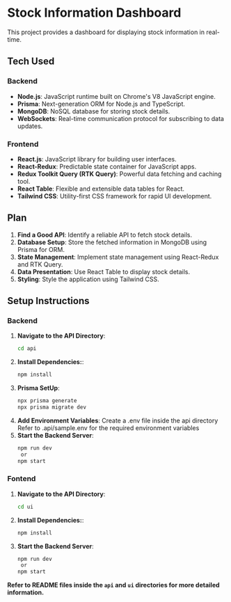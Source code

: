 # Stock Information Dashboard

This project provides a dashboard for displaying stock information in real-time.

## Tech Used

### Backend
- **Node.js**: JavaScript runtime built on Chrome's V8 JavaScript engine.
- **Prisma**: Next-generation ORM for Node.js and TypeScript.
- **MongoDB**: NoSQL database for storing stock details.
- **WebSockets**: Real-time communication protocol for subscribing to data updates.

### Frontend
- **React.js**: JavaScript library for building user interfaces.
- **React-Redux**: Predictable state container for JavaScript apps.
- **Redux Toolkit Query (RTK Query)**: Powerful data fetching and caching tool.
- **React Table**: Flexible and extensible data tables for React.
- **Tailwind CSS**: Utility-first CSS framework for rapid UI development.

## Plan

1. **Find a Good API**: Identify a reliable API to fetch stock details.
2. **Database Setup**: Store the fetched information in MongoDB using Prisma for ORM.
3. **State Management**: Implement state management using React-Redux and RTK Query.
4. **Data Presentation**: Use React Table to display stock details.
5. **Styling**: Style the application using Tailwind CSS.

## Setup Instructions

### Backend

1. **Navigate to the API Directory**:
   ```bash
   cd api
2. **Install Dependencies:**:
   ```bash
   npm install
3. **Prisma SetUp**:
   ```bash
   npx prisma generate
   npx prisma migrate dev
4. **Add Environment Variables**:
  Create a .env file inside the api directory
  Refer to .api/sample.env for the required environment variables
5. **Start the Backend Server**:
   ```bash
   npm run dev
    or
   npm start

### Fontend

1. **Navigate to the API Directory**:
   ```bash
   cd ui
2. **Install Dependencies:**:
   ```bash
   npm install
3. **Start the Backend Server**:
   ```bash
   npm run dev
    or
   npm start


**Refer to README files inside the `api` and `ui` directories for more detailed information.**

